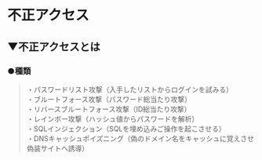 # 不正アクセス

## ▼不正アクセスとは

### ●種類
>・パスワードリスト攻撃（入手したリストからログインを試みる）<br>
>・ブルートフォース攻撃（パスワード総当たり攻撃）<br>
>・リバースブルートフォース攻撃（ID総当たり攻撃）<br>
>・レインボー攻撃（ハッシュ値からパスワードを解析）<br>
>・SQLインジェクション（SQLを埋め込みご操作を起こさせる）<br>
>・DNSキャッシュポイズニング（偽のドメイン名をキャッシュに覚えさせ偽装サイトへ誘導）<br>
<br>
